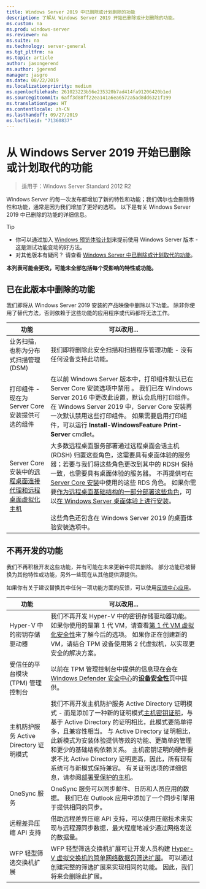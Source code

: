 ```yaml
---
title: Windows Server 2019 中已删除或计划删除的功能
description: 了解从 Windows Server 2019 开始已删除或计划删除的功能。
ms.custom: na
ms.prod: windows-server
ms.reviewer: na
ms.suite: na
ms.technology: server-general
ms.tgt_pltfrm: na
ms.topic: article
author: jasongerend
ms.author: jgerend
manager: jasgro
ms.date: 08/22/2019
ms.localizationpriority: medium
ms.openlocfilehash: 261023223b56e235320b7ad414fa91206420b1ed
ms.sourcegitcommit: 6aff3d88ff22ea141a6ea6572a5ad8dd6321f199
ms.translationtype: HT
ms.contentlocale: zh-CN
ms.lasthandoff: 09/27/2019
ms.locfileid: "71360837"
---
```

# <a name="features-removed-or-planned-for-replacement-starting-windows-server-2019"></a>从 Windows Server 2019 开始已删除或计划取代的功能

>适用于：Windows Server Standard 2012 R2

Windows Server 的每一次发布都增加了新的特性和功能；我们偶尔也会删除特性和功能，通常是因为我们增加了更好的选项。 以下是有关 Windows Server 2019 中已删除的功能的详细信息。

> [!TIP]
> - 你可以通过加入 [Windows 预览体验计划](https://insider.windows.com)来提前使用 Windows Server 版本 - 这是测试功能变动的好方法。
> - 对其他版本有疑问？ 请查看 [Windows Server 中已删除或计划取代的功能](removed-features.md)。

**本列表可能会更改，可能未全部包括每个受影响的特性或功能。** 

## <a name="features-we-removed-in-this-release"></a>已在此版本中删除的功能

我们即将从 Windows Server 2019 安装的产品映像中删除以下功能。 除非你使用了替代方法，否则依赖于这些功能的应用程序或代码都将无法工作。

| 功能   | 可以改用... |
| --------- | -------------------- |
| 业务扫描，也称为分布式扫描管理 (DSM)|我们即将删除此安全扫描和扫描程序管理功能 - 没有任何设备支持此功能。 |
| 打印组件 - 现在为 Server Core 安装提供可选的组件|在以前 Windows Server 版本中，打印组件默认已在 Server Core 安装选项中禁用  。 我们已在 Windows Server 2016 中更改此设置，默认会启用打印组件。 在 Windows Server 2019 中，Server Core 安装再一次默认禁用这些打印组件。 如果需要启用打印组件，可以运行 **Install-WindowsFeature Print-Server** cmdlet。 |
| Server Core 安装中的[远程桌面连接代理和远程桌面虚拟化主机](../remote/remote-desktop-services/desktop-hosting-service.md)|大多数远程桌面服务部署通过远程桌面会话主机 (RDSH) 归置这些角色，这需要具有桌面体验的服务器；若要与我们将这些角色更改到其中的 RDSH 保持一致，也需要具有桌面体验的服务器。 不再提供可在 [Server Core 安装](../administration/server-core/what-is-server-core.md)中使用的这些 RDS 角色。 如果你需要[作为远程桌面基础结构的一部分部署这些角色](../remote/remote-desktop-services/rds-deploy-infrastructure.md)，可以[在 Windows Server 桌面体验上进行安装](../get-started/getting-started-with-server-with-desktop-experience.md)。 <br/><br/>这些角色还包含在 Windows Server 2019 的桌面体验安装选项中。 |

## <a name="features-were-no-longer-developing"></a>不再开发的功能

我们不再积极开发这些功能，并有可能在未来更新中将其删除。 部分功能已被替换为其他特性或功能，另外一些现在从其他提供源提供。 

如果你有关于建议替换其中任何一项功能方面的反馈，可以使用[反馈中心应用](https://support.microsoft.com/help/4021566/windows-10-send-feedback-to-microsoft-with-feedback-hub-app)。 

| 功能     | 可以改用... |
| ----------- | --------------------- |
| Hyper-V 中的密钥存储驱动器|我们不再开发 Hyper-V 中的密钥存储驱动器功能。 如果你使用的是第 1 代 VM，请查看[第 1 代 VM 虚拟化安全性](../virtualization/hyper-v/learn-more/generation-1-virtual-machine-security-settings-for-hyper-v.md)来了解今后的选项。 如果你正在创建新的 VM，请结合 TPM 设备使用第 2 代虚拟机，以实现更安全的解决方案。 |
| 受信任的平台模块 (TPM) 管理控制台|以前在 TPM 管理控制台中提供的信息现在会在 [Windows Defender 安全中心](https://docs.microsoft.com/windows/security/threat-protection/windows-defender-security-center/windows-defender-security-center)的[**设备安全性**](https://docs.microsoft.com/windows/security/threat-protection/windows-defender-security-center/wdsc-device-security)页中提供。 |
| 主机防护服务 Active Directory 证明模式|我们不再开发主机防护服务 Active Directory 证明模式 - 而是添加了一种新的证明模式[主机密钥证明](../security/guarded-fabric-shielded-vm/guarded-fabric-create-host-key.md)，与基于 Active Directory 的证明相比，此模式要简单得多，且兼容性相当。  与 Active Directory 证明相比，此新模式为安装体验提供等效的功能、更简单的管理和更少的基础结构依赖关系。 主机密钥证明的硬件要求不比 Active Directory 证明更高，因此，所有现有系统可与新模式保持兼容。 有关证明选项的详细信息，请参阅[部署受保护的主机](../security/guarded-fabric-shielded-vm/guarded-fabric-configure-hgs-with-authorized-hyper-v-hosts.md)。 |
| OneSync 服务 | OneSync 服务可以同步邮件、日历和人员应用的数据。 我们已在 Outlook 应用中添加了一个同步引擎用于提供相同的同步。 |
| 远程差异压缩 API 支持 | 借助远程差异压缩 API 支持，可以使用压缩技术来实现与远程源同步数据，最大程度地减少通过网络发送的数据量。 |
| WFP 轻型筛选交换机扩展 | WFP 轻型筛选交换机扩展可让开发人员构建 [Hyper-V 虚拟交换机的简单网络数据包筛选扩展](https://docs.microsoft.com/windows-hardware/drivers/network/using-virtual-switch-filtering)。 可以通过创建完整的筛选扩展来实现相同的功能。 因此，我们将来会删除此扩展。 |
